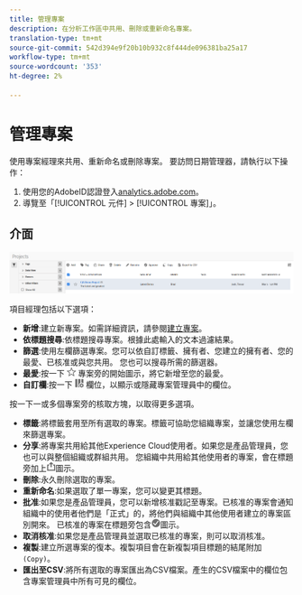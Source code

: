 ```yaml
---
title: 管理專案
description: 在分析工作區中共用、刪除或重新命名專案。
translation-type: tm+mt
source-git-commit: 542d394e9f20b10b932c8f444de096381ba25a17
workflow-type: tm+mt
source-wordcount: '353'
ht-degree: 2%

---
```



# 管理專案

使用專案經理來共用、重新命名或刪除專案。 要訪問日期管理器，請執行以下操作：

1. 使用您的AdobeID認證登入[analytics.adobe.com](https://analytics.adobe.com)。
1. 導覽至「[!UICONTROL 元件] > [!UICONTROL 專案]」。

## 介面

![UI](../assets/project-ui.png)

項目經理包括以下選項：

* **新增**:建立新專案。如需詳細資訊，請參閱[建立專案](create.md)。
* **依標題搜尋**:依標題搜尋專案。根據此處輸入的文本過濾結果。
* **篩選**:使用左欄篩選專案。您可以依自訂標籤、擁有者、您建立的擁有者、您的最愛、已核准或與您共用。 您也可以搜尋所需的篩選器。
* **最愛**:按一下 ![](../assets/star.png) 專案旁的開始圖示，將它新增至您的最愛。
* **自訂欄**:按一下 ![](../assets/columns.png) 欄位，以顯示或隱藏專案管理員中的欄位。

按一下一或多個專案旁的核取方塊，以取得更多選項。

* **標籤**:將標籤套用至所有選取的專案。標籤可協助您組織專案，並讓您使用左欄來篩選專案。
* **分享**:將專案共用給其他Experience Cloud使用者。如果您是產品管理員，您也可以與整個組織或群組共用。 您組織中共用給其他使用者的專案，會在標題旁加上![shared](../assets/shared.png)圖示。
* **刪除**:永久刪除選取的專案。
* **重新命名**:如果選取了單一專案，您可以變更其標題。
* **批准**:如果您是產品管理員，您可以新增核准戳記至專案。已核准的專案會通知組織中的使用者他們是「正式」的，將他們與組織中其他使用者建立的專案區別開來。 已核准的專案在標題旁包含![已批准](../assets/approved.png)圖示。
* **取消核准**:如果您是產品管理員並選取已核准的專案，則可以取消核准。
* **複製**:建立所選專案的復本。複製項目會在新複製項目標題的結尾附加`(Copy)`。
* **匯出至CSV**:將所有選取的專案匯出為CSV檔案。產生的CSV檔案中的欄位包含專案管理員中所有可見的欄位。
